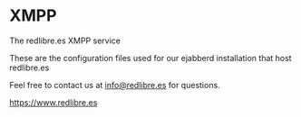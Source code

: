 # XMPP
The redlibre.es XMPP service

These are the configuration files used for our ejabberd installation that host redlibre.es

Feel free to contact us at info@redlibre.es for questions.

https://www.redlibre.es 
